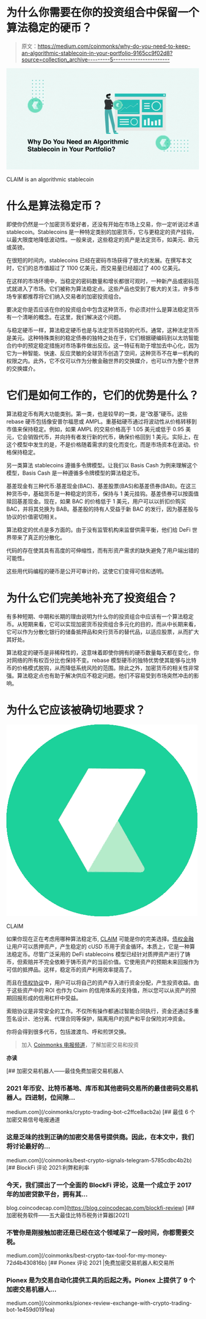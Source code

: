 # 为什么你需要在你的投资组合中保留一个算法稳定的硬币？

> 原文：<https://medium.com/coinmonks/why-do-you-need-to-keep-an-algorithmic-stablecoin-in-your-portfolio-9165cc9f02d8?source=collection_archive---------5----------------------->

![](img/77e6f8754bd6b378e1482027fa4cf9a2.png)

CLAIM is an algorithmic stablecoin

# 什么是算法稳定币？

即使你仍然是一个加密货币爱好者，还没有开始在市场上交易，你一定听说过术语 stablecoin。Stablecoins 是一种特定类别的加密货币，它与更稳定的资产挂钩，以最大限度地降低波动性。一般来说，这些稳定的资产是法定货币，如美元、欧元或英镑。

在很短的时间内，stablecoins 已经在密码市场获得了很大的发展。在撰写本文时，它们的总市值超过了 1100 亿美元，而交易量已经超过了 400 亿美元。

在这样的市场环境中，当稳定的密码数量和增长都很可观时，一种新产品或密码范式就进入了市场。它们被称为算法稳定点。这些产品也受到了极大的关注，许多市场专家都推荐将它们纳入交易者的加密投资组合。

要决定你是否应该在你的投资组合中包含这种货币，你必须对什么是算法稳定货币有一个清晰的概念。在这里，我们解决这个问题。

与稳定硬币一样，算法稳定硬币也是与法定货币挂钩的代币。通常，这种法定货币是美元。这种特殊类别的稳定债券的独特之处在于，它们根据硬编码到以太坊智能合约中的预定稳定措施对市场事件做出反应。这一特征有助于增加去中心化，因为它为一种智能、快速、反应灵敏的全球货币创造了空间，这种货币不在单一机构的权限之内。此外，它不仅可以作为分散金融世界的交换媒介，也可以作为整个世界的交换媒介。

# 它们是如何工作的，它们的优势是什么？

算法稳定币有两大功能类别。第一类，也是较早的一类，是“改基”硬币。这些 rebase 硬币包括像安普尔福思或 AMPL。重基础硬币通过将波动性从价格转移到市值来保持稳定。例如，如果 AMPL 的交易价格高于 1.05 美元或低于 0.95 美元，它会销毁代币，并向持有者发行新的代币，确保价格回到 1 美元。实际上，在这个模型中发生的是，不是价格随着需求的变化而变化，而是市场资本在波动。价格保持稳定。

另一类算法 stablecoins 遵循多令牌模型。让我们以 Basis Cash 为例来理解这个模型，Basis Cash 是一种遵循多令牌模型的算法稳定币。

基差现金有三种代币:基差现金(BAC)、基差股票(BAS)和基差债券(BAB)。在这三种货币中，基础货币是一种稳定的货币，保持与 1 美元挂钩。基差债券可以按面值赎回基差现金。现在，如果 BAC 的价格低于 1 美元，用户可以以折扣价购买 BAC，并将其兑换为 BAB。基差股的持有人受益于新 BAC 的发行，因为基差股与协议的价值密切相关。

算法稳定的优点是多方面的。由于没有监管机构来监督供需平衡，他们给 DeFi 世界带来了真正的分散化。

代码的存在使其具有高度的可伸缩性，而有形资产需求的缺失避免了用户端出错的可能性。

这些用代码编程的硬币是公开可审计的，这使它们变得可信和透明。

# 为什么它们完美地补充了投资组合？

有多种短期、中期和长期的理由说明为什么你的投资组合中应该有一个算法稳定币。从短期来看，它可以实现加密货币投资组合多元化的目的，而从中长期来看，它可以作为分散化银行的储备抵押品和央行货币的替代品，以适应股票，从而扩大其好处。

算法稳定的硬币是非稀释性的，这意味着即使你拥有的硬币数量每天都在变化，你对网络的所有权百分比也保持不变。rebase 模型硬币的独特优势使其能够与比特币的价格模式脱钩，从而降低系统风险的范围。除此之外，加密货币的相关性非常强。算法稳定点也有助于解决供应不稳定问题。他们不容易受到市场突然冲击的影响。

# 为什么它应该被确切地要求？

![](img/b773aadb1f5056e6082badff0ae7c22f.png)

CLAIM

如果你现在正在考虑用哪种算法稳定币, [CLAIM](https://claim.xyz/#/) 可能是你的完美选择。[债权金融](https://claim.xyz/#/)让用户可以质押资产，产生稳定的 cUSD 币用于资金循环。本质上，它是一种算法稳定币。尽管广泛采用的 DeFi stablecoins 模型已经针对质押资产进行了铸币，但索赔并不完全依赖于铸币资产的当前价值。它使用资产的预期未来回报作为可信的抵押品。这样，稳定币的资产利用效率提高了。

而且在[债权协议](https://claim.xyz/#/)中，用户可以将自己的资产存入进行资金分配，产生投资收益。由于这些资产中的 ROI 也作为 Claim 的信用体系的支持值，所以您可以从资产的预期回报形成的信用杠杆中受益。

索赔协议是非常安全的工作。不仅所有操作都通过智能合同执行，资金还通过多重签名设计、池分离、代理合同等保护，隔离用户的资产和平台保险对冲资金。

你将会得到很多代币，包括渡渡鸟、呼和煎饼交换。

> 加入 [Coinmonks 电报频道](https://t.me/coincodecap)，了解加密交易和投资

**亦读**

[](/coinmonks/crypto-trading-bot-c2ffce8acb2a) [## 加密交易机器人——最佳免费加密交易机器人

### 2021 年币安、比特币基地、库币和其他密码交易所的最佳密码交易机器人。四进制，位间隙…

medium.com](/coinmonks/crypto-trading-bot-c2ffce8acb2a) [](/coinmonks/best-crypto-signals-telegram-5785cdbc4b2b) [## 最佳 6 个加密交易信号电报通道

### 这是乏味的找到正确的加密交易信号提供商。因此，在本文中，我们将讨论最好的…

medium.com](/coinmonks/best-crypto-signals-telegram-5785cdbc4b2b) [](https://blog.coincodecap.com/blockfi-review) [## BlockFi 评论 2021:利弊和利率

### 今天，我们提出了一个全面的 BlockFi 评论，这是一个成立于 2017 年的加密贷款平台，拥有其…

blog.coincodecap.com](https://blog.coincodecap.com/blockfi-review) [](/coinmonks/best-crypto-tax-tool-for-my-money-72d4b430816b) [## 加密税务软件——五大最佳比特币税务计算器[2021]

### 不管你是刚接触加密还是已经在这个领域呆了一段时间，你都需要交税。

medium.com](/coinmonks/best-crypto-tax-tool-for-my-money-72d4b430816b) [](/coinmonks/pionex-review-exchange-with-crypto-trading-bot-1e459d0191ea) [## Pionex 评论 2021 |免费加密交易机器人和交易所

### Pionex 是为交易自动化提供工具的后起之秀。Pionex 上提供了 9 个加密交易机器人…

medium.com](/coinmonks/pionex-review-exchange-with-crypto-trading-bot-1e459d0191ea)